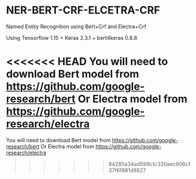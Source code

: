 # NER-BERT-CRF-ELCETRA-CRF
Named Entity Recognition using Bert+Crf and Electra+Crf

Using Tensorflow 1.15 + Keras 2.3.1 + bert4keras 0.8.8

<<<<<<< HEAD
You will need to download Bert model from https://github.com/google-research/bert Or Electra model from https://github.com/google-research/electra
=======
You will need to download Bert model from https://github.com/google-research/bert Or Electra model from https://github.com/google-research/electra
>>>>>>> 84285a34ad599c1c330aec906c137f6f881d9827
